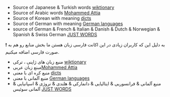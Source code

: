  - Source of Japanese & Turkish words  [wiktionary](https://en.wiktionary.org/) 
 - Source of Arabic words [Mohammed Attia](https://sourceforge.net/u/mohammedattia/profile/)
 - Source of Korean with meaning [dicts](https://www.dicts.info/)
 - Source of German with meaning [German languages](https://german.net/)
 - source of German & French & Italian & Danish & Dutch & Norwegian & Spanish & Swiss German [JUST WORDS](http://gwicks.net/justwords.htm)

❗️ به دلیل این که کاربران زیادی در این اکانت فارسی زبان هستن ما بخش منابع رو هم به صورت فارسی اضافه میکنیم.
- منبع زبان های ژاپنی ، ترکی [wiktionary](https://en.wiktionary.org/) 
- مبنع زبان عربی[Mohammed Attia](https://sourceforge.net/u/mohammedattia/profile/)
- منبع کره ای با معنی [dicts](https://www.dicts.info/)
- منبع آلمانی با معنی [German languages](https://german.net/)
 - منبع آلمانی & فرانسوریی  & ایتالیایی & دانمارکی & هلندی & نروژی & اسپانیایی & آلمانی سوئیس [JUST WORDS](http://gwicks.net/justwords.htm)
